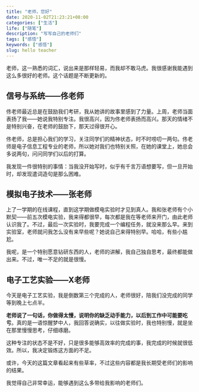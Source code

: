 ```yaml
---
title: "老师，您好"
date: 2020-11-02T21:23:21+08:00
categories: ["生活"]
life: ["随笔"]
description: "写写自己的老师们"
tags: ["感悟"]
keywords: ["感悟"]
slug: hello teacher
---
```


老师，这一熟悉的词汇，说出来是那样轻易，而我却不敢马虎。我很感谢我能遇到这么多很好的老师。这个话题是不断更新的。

## 信号与系统——佟老师

佟老师最近总是在鼓励我们考研，我从她讲的故事里感到了力量。上周，老师当面表扬了我——她说我特别专注。我很高兴，因为佟老师表扬而高兴。那天的情绪不是特别兴奋，在老师的鼓励下，那天过得很开心。

佟老师，总是担心我们的学习，关注同学们的精神状态，时不时唠叨一两句。佟老师是电子信息工程专业的老师，所以她对我们也特别关照，在她的课堂上，她总会多说两句，问问同学们以后的打算。

我发现一件很特别的事情：当我没开始写时，似乎有千言万语想要写，但一旦开始时，却发现遣词造句是那么困难。

## 模拟电子技术——张老师

上了一学期的在线课程，直到这学期做模电实验时才见到真人。我和张老师有个小默契——前五次模电实验，我来得都很早，每次都是我在等老师来开门，由此老师认识我了。不过，最后一次实验时，我要完成一个编程任务，就没来那么早。来到实验室，老师就问我怎么没有来早些呢？她说自己来得特别早。哈哈，有些小尴尬。

我呢，是一个特别愿意钻研东西的人，老师的讲解，我自己独自思考，最终都能做出来。不过，唯一不足的就是很慢。

## 电子工艺实验——X老师

今天是电子工艺实验，我是倒数第三个完成的人，老师很好，陪我们没完成的同学等到晚上七点半。

**老师说了一句话，你做得太慢，说明你的缺乏动手能力，以后到工作中可能要吃亏**。真的是一语惊醒梦中人，我回答说确实，以往做实验时，我也特别慢，就是坐在那里慢慢思考，仔细琢磨。

这种专注的状态不是不好，只是很多能够高效率的完成的事，我完成的时候就很低效。所以，我决定锻炼这方面的不足。

或许，今天的这篇文章看起来有些草率，不过这些内容都是我长期受老师们的影响的结果。

我觉得自己非常幸运，能够遇到这么多带给我影响的老师们。